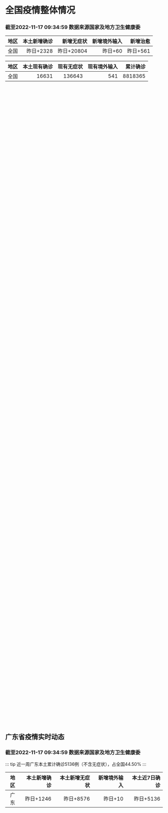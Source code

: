 
# 全国疫情整体情况
### 截至2022-11-17 09:34:59 数据来源国家及地方卫生健康委

|地区|本土新增确诊|新增无症状|新增境外输入|新增治愈|
|:--:|---:|---:|---:|---:|
|全国|昨日+2328|昨日+20804|昨日+60|昨日+561|

|地区|本土现有确诊|现有无症状|现有境外输入|累计确诊|
|:--:|---:|---:|---:|---:|
|全国|16631|136643|541|8818365|

<ChinaMap :dataList="dataList" :title="title"/>

<div id="chinaDayModify" style="width:100%;height:500px;margin-bottom:10px;"></div>
<div id="chinaAddHistoryData" style="width:100%;height:500px;margin-bottom:10px;"></div>
<div id="chinaNowHistoryData" style="width:100%;height:500px;margin-bottom:10px;"></div>
<div id="chinaTotalHistoryData" style="width:100%;height:500px;margin-bottom:10px;"></div>


## 广东省疫情实时动态
### 截至2022-11-17 09:34:59 数据来源国家及地方卫生健康委

::: tip 近一周广东本土累计确诊5136例（不含无症状），占全国44.50%
:::

|地区|本土新增确诊|本土新增无症状|新增境外输入|本土近7日确诊|
|:--:|---:|---:|---:|---:|
|广东|昨日+1246|昨日+8576|昨日+10|昨日+5136|

<div id="guangdongModify" style="width:100%;height:500px;margin-bottom:10px;"></div>
<div id="guangdongTotalHistory" style="width:100%;height:500px;margin-bottom:10px;"></div>
<div id="guangzhouModifyHistory" style="width:100%;height:500px;margin-bottom:10px;"></div>


<script>
import * as echarts from 'echarts'
export default {
  data(){
    return {
      title: '新增本土确诊',
      dataList: [{name: '台湾', value: 0, addList: []},{name: '香港', value: 0, addList: []},{name: '湖北', value: 4, addList: [{name: '武汉', num: 2},
{name: '襄阳', num: 1},
{name: '恩施州', num: 1},
]},{name: '上海', value: 2, addList: [{name: '松江', num: 2},
]},{name: '吉林', value: 1, addList: [{name: '四平', num: 1},
]},{name: '广东', value: 1246, addList: [{name: '广州', num: 1189},
{name: '东莞', num: 19},
{name: '肇庆', num: 15},
{name: '深圳', num: 6},
{name: '中山', num: 3},
]},{name: '海南', value: 5, addList: [{name: '海口', num: 2},
{name: '澄迈县', num: 2},
{name: '文昌', num: 1},
]},{name: '四川', value: 111, addList: [{name: '成都', num: 46},
{name: '德阳', num: 32},
{name: '外省返川人员', num: 17},
{name: '眉山', num: 6},
{name: '凉山', num: 4},
]},{name: '北京', value: 172, addList: [{name: '朝阳', num: 78},
{name: '海淀', num: 32},
{name: '顺义', num: 11},
{name: '未公布来源', num: 11},
{name: '丰台', num: 8},
]},{name: '内蒙古', value: 103, addList: [{name: '呼和浩特', num: 77},
{name: '鄂尔多斯', num: 20},
{name: '兴安盟', num: 3},
{name: '赤峰', num: 1},
{name: '通辽', num: 1},
]},{name: '福建', value: 11, addList: [{name: '厦门', num: 6},
{name: '泉州', num: 2},
{name: '三明', num: 2},
{name: '龙岩', num: 1},
]},{name: '陕西', value: 107, addList: [{name: '榆林', num: 94},
{name: '安康', num: 6},
{name: '西安', num: 2},
{name: '渭南', num: 2},
{name: '汉中', num: 2},
]},{name: '浙江', value: 19, addList: [{name: '杭州', num: 4},
{name: '金华', num: 4},
{name: '宁波', num: 2},
{name: '衢州', num: 2},
{name: '湖州', num: 2},
]},{name: '黑龙江', value: 10, addList: [{name: '哈尔滨', num: 7},
{name: '绥化', num: 3},
]},{name: '山东', value: 16, addList: [{name: '青岛', num: 12},
{name: '济宁', num: 4},
]},{name: '云南', value: 44, addList: [{name: '昆明', num: 34},
{name: '曲靖', num: 5},
{name: '德宏州', num: 2},
{name: '昭通市', num: 1},
{name: '红河', num: 1},
]},{name: '重庆', value: 172, addList: [{name: '垫江县', num: 22},
{name: '巴南区', num: 19},
{name: '沙坪坝区', num: 18},
{name: '北碚区', num: 17},
{name: '梁平区', num: 13},
]},{name: '江苏', value: 26, addList: [{name: '连云港', num: 11},
{name: '南京', num: 9},
{name: '淮安', num: 2},
{name: '盐城', num: 1},
{name: '无锡', num: 1},
]},{name: '天津', value: 3, addList: [{name: '未公布来源', num: 3},
]},{name: '广西', value: 0, addList: []},{name: '河南', value: 137, addList: [{name: '郑州', num: 136},
{name: '许昌', num: 1},
]},{name: '新疆', value: 26, addList: [{name: '乌鲁木齐', num: 18},
{name: '和田', num: 4},
{name: '未公布来源', num: 3},
{name: '克州', num: 1},
]},{name: '辽宁', value: 2, addList: [{name: '沈阳', num: 2},
]},{name: '山西', value: 71, addList: [{name: '朔州', num: 31},
{name: '太原', num: 13},
{name: '大同', num: 11},
{name: '吕梁', num: 9},
{name: '阳泉', num: 4},
]},{name: '河北', value: 0, addList: []},{name: '湖南', value: 2, addList: [{name: '岳阳', num: 1},
{name: '张家界', num: 1},
]},{name: '安徽', value: 0, addList: []},{name: '江西', value: 0, addList: []},{name: '西藏', value: 5, addList: [{name: '未公布来源', num: 5},
]},{name: '甘肃', value: 7, addList: [{name: '陇南', num: 5},
{name: '兰州', num: 2},
]},{name: '贵州', value: 13, addList: [{name: '未公布来源', num: 13},
]},{name: '澳门', value: 0, addList: []},{name: '青海', value: 13, addList: [{name: '未公布来源', num: 13},
]},{name: '宁夏', value: 0, addList: []},{name: '南海诸岛', value: 0, addList: []}]
    }
  },
  mounted () {
    const themeObj = {"color":["#2ec7c9","#b6a2de","#5ab1ef","#ffb980","#d87a80","#8d98b3","#e5cf0d","#97b552","#95706d","#dc69aa","#07a2a4","#9a7fd1","#588dd5","#f5994e","#c05050","#59678c","#c9ab00","#7eb00a","#6f5553","#c14089"],"backgroundColor":"rgba(0,0,0,0)","textStyle":{},"title":{"textStyle":{"color":"#008acd"},"subtextStyle":{"color":"#aaaaaa"}},"line":{"itemStyle":{"borderWidth":1},"lineStyle":{"width":2},"symbolSize":3,"symbol":"emptyCircle","smooth":true},"radar":{"itemStyle":{"borderWidth":1},"lineStyle":{"width":2},"symbolSize":3,"symbol":"emptyCircle","smooth":true},"bar":{"itemStyle":{"barBorderWidth":0,"barBorderColor":"#ccc"}},"pie":{"itemStyle":{"borderWidth":0,"borderColor":"#ccc"}},"scatter":{"itemStyle":{"borderWidth":0,"borderColor":"#ccc"}},"boxplot":{"itemStyle":{"borderWidth":0,"borderColor":"#ccc"}},"parallel":{"itemStyle":{"borderWidth":0,"borderColor":"#ccc"}},"sankey":{"itemStyle":{"borderWidth":0,"borderColor":"#ccc"}},"funnel":{"itemStyle":{"borderWidth":0,"borderColor":"#ccc"}},"gauge":{"itemStyle":{"borderWidth":0,"borderColor":"#ccc"}},"candlestick":{"itemStyle":{"color":"#d87a80","color0":"#2ec7c9","borderColor":"#d87a80","borderColor0":"#2ec7c9","borderWidth":1}},"graph":{"itemStyle":{"borderWidth":0,"borderColor":"#ccc"},"lineStyle":{"width":1,"color":"#aaaaaa"},"symbolSize":3,"symbol":"emptyCircle","smooth":true,"color":["#2ec7c9","#b6a2de","#5ab1ef","#ffb980","#d87a80","#8d98b3","#e5cf0d","#97b552","#95706d","#dc69aa","#07a2a4","#9a7fd1","#588dd5","#f5994e","#c05050","#59678c","#c9ab00","#7eb00a","#6f5553","#c14089"],"label":{"color":"#eeeeee"}},"map":{"itemStyle":{"areaColor":"#dddddd","borderColor":"#eeeeee","borderWidth":0.5},"label":{"color":"#d87a80"},"emphasis":{"itemStyle":{"areaColor":"rgba(254,153,78,1)","borderColor":"#444","borderWidth":1},"label":{"color":"rgb(100,0,0)"}}},"geo":{"itemStyle":{"areaColor":"#dddddd","borderColor":"#eeeeee","borderWidth":0.5},"label":{"color":"#d87a80"},"emphasis":{"itemStyle":{"areaColor":"rgba(254,153,78,1)","borderColor":"#444","borderWidth":1},"label":{"color":"rgb(100,0,0)"}}},"categoryAxis":{"axisLine":{"show":true,"lineStyle":{"color":"#008acd"}},"axisTick":{"show":true,"lineStyle":{"color":"#333"}},"axisLabel":{"show":true,"color":"#333"},"splitLine":{"show":false,"lineStyle":{"color":["#eee"]}},"splitArea":{"show":false,"areaStyle":{"color":["rgba(250,250,250,0.3)","rgba(200,200,200,0.3)"]}}},"valueAxis":{"axisLine":{"show":true,"lineStyle":{"color":"#008acd"}},"axisTick":{"show":true,"lineStyle":{"color":"#333"}},"axisLabel":{"show":true,"color":"#333"},"splitLine":{"show":true,"lineStyle":{"color":["#eee"]}},"splitArea":{"show":true,"areaStyle":{"color":["rgba(250,250,250,0.3)","rgba(200,200,200,0.3)"]}}},"logAxis":{"axisLine":{"show":true,"lineStyle":{"color":"#008acd"}},"axisTick":{"show":true,"lineStyle":{"color":"#333"}},"axisLabel":{"show":true,"color":"#333"},"splitLine":{"show":true,"lineStyle":{"color":["#eee"]}},"splitArea":{"show":true,"areaStyle":{"color":["rgba(250,250,250,0.3)","rgba(200,200,200,0.3)"]}}},"timeAxis":{"axisLine":{"show":true,"lineStyle":{"color":"#008acd"}},"axisTick":{"show":true,"lineStyle":{"color":"#333"}},"axisLabel":{"show":true,"color":"#333"},"splitLine":{"show":true,"lineStyle":{"color":["#eee"]}},"splitArea":{"show":false,"areaStyle":{"color":["rgba(250,250,250,0.3)","rgba(200,200,200,0.3)"]}}},"toolbox":{"iconStyle":{"borderColor":"#2ec7c9"},"emphasis":{"iconStyle":{"borderColor":"#18a4a6"}}},"legend":{"textStyle":{"color":"#333333"}},"tooltip":{"axisPointer":{"lineStyle":{"color":"#008acd","width":"1"},"crossStyle":{"color":"#008acd","width":"1"}}},"timeline":{"lineStyle":{"color":"#008acd","width":1},"itemStyle":{"color":"#008acd","borderWidth":1},"controlStyle":{"color":"#008acd","borderColor":"#008acd","borderWidth":0.5},"checkpointStyle":{"color":"#2ec7c9","borderColor":"#2ec7c9"},"label":{"color":"#008acd"},"emphasis":{"itemStyle":{"color":"#a9334c"},"controlStyle":{"color":"#008acd","borderColor":"#008acd","borderWidth":0.5},"label":{"color":"#008acd"}}},"visualMap":{"color":["#5ab1ef","#e0ffff"]},"dataZoom":{"backgroundColor":"rgba(47,69,84,0)","dataBackgroundColor":"#efefff","fillerColor":"rgba(182,162,222,0.2)","handleColor":"#008acd","handleSize":"100%","textStyle":{"color":"#333333"}},"markPoint":{"label":{"color":"#eeeeee"},"emphasis":{"label":{"color":"#eeeeee"}}}}

    echarts.registerTheme('dark', (themeObj))

    this.chartChDay = echarts.init(document.getElementById("chinaDayModify"), "dark")
,this.chartChAdd = echarts.init(document.getElementById("chinaAddHistoryData"), "dark")
,this.chartChNow = echarts.init(document.getElementById("chinaNowHistoryData"), "dark")
,this.chartChTotal = echarts.init(document.getElementById("chinaTotalHistoryData"), "dark")
,this.chartGdMod = echarts.init(document.getElementById("guangdongModify"), "dark")
,this.chartGdTotal = echarts.init(document.getElementById("guangdongTotalHistory"), "dark")
,this.chartGzMod = echarts.init(document.getElementById("guangzhouModifyHistory"), "dark")


    const option_gd_mod = {
      title: {
        text: '广东疫情新增趋势（人）'
      },
      tooltip: {
        trigger: 'axis',
        axisPointer: {
          type: 'cross',
          label: {
            backgroundColor: '#6a7985'
          }
        }
      },
      legend: {
        top: 20,
        data: [{name: '本土新增确诊',icon: 'rect'}, {name: '本土新增无症状',icon: 'rect'},{name: '新增境外输入',icon: 'rect'}]
      },
      grid: {
        left: '3%',
        right: '4%',
        bottom: '3%',
        containLabel: true
      },
      toolbox: {
        feature: {
          saveAsImage: {}
        }
      },
      xAxis: {
        type: 'category',
        boundaryGap: false,
        data: ["09.19","09.20","09.21","09.22","09.23","09.24","09.25","09.26","09.27","09.28","09.29","09.30","10.01","10.02","10.03","10.04","10.05","10.06","10.07","10.08","10.09","10.10","10.11","10.12","10.13","10.14","10.15","10.16","10.17","10.18","10.19","10.20","10.21","10.22","10.23","10.24","10.25","10.26","10.27","10.28","10.29","10.30","10.31","11.01","11.02","11.03","11.04","11.05","11.06","11.07","11.08","11.09","11.10","11.11","11.12","11.13","11.14","11.15","11.16",]
      },
      yAxis: {
        type: 'value'
      },
      series: [
        {
          name: '本土新增确诊',
          type: 'line',
          areaStyle: {},
          emphasis: {
            focus: 'series'
          },
          data: [0,3,1,2,5,6,7,12,4,18,16,22,17,19,27,34,37,41,47,34,31,38,43,36,53,60,35,23,36,50,26,27,19,32,23,33,45,15,27,63,83,291,242,125,103,195,219,252,224,319,592,500,546,760,727,707,586,564,1246,]
        },
        {
          name: '本土新增无症状',
          type: 'line',
          areaStyle: {},
          emphasis: {
            focus: 'series'
          },
          data: [1,2,2,4,0,0,5,5,2,5,15,21,10,24,16,24,27,34,27,21,24,25,11,17,21,29,29,38,61,48,58,62,74,59,70,62,67,84,88,136,195,468,458,298,356,470,669,1330,1882,2330,2611,2507,2461,2996,3541,3941,5047,6215,8576,]
        },
        {
          name: '新增境外输入',
          type: 'line',
          areaStyle: {},
          emphasis: {
            focus: 'series'
          },
          data: [15,12,13,14,15,12,19,14,15,21,15,11,29,11,19,18,19,27,10,14,27,27,14,17,15,24,18,18,11,12,14,25,17,9,19,12,6,5,11,14,14,8,7,10,12,13,9,21,10,12,16,14,23,9,15,19,19,24,10,]
        }
      ]
    };

    const option_gd_total = {
      title: {
        text: '广东疫情概览（人）'
      },
      tooltip: {
        trigger: 'axis',
        axisPointer: {
          type: 'cross',
          label: {
            backgroundColor: '#6a7985'
          }
        }
      },
      legend: {
        top: 20,
        data: [{name: '累计确诊',icon: 'rect'},{name: '累计治愈',icon: 'rect'}]
      },
      grid: {
        left: '3%',
        right: '4%',
        bottom: '3%',
        containLabel: true
      },
      toolbox: {
        feature: {
          saveAsImage: {}
        }
      },
      xAxis: {
        type: 'category',
        boundaryGap: false,
        data: ["09.19","09.20","09.21","09.22","09.23","09.24","09.25","09.26","09.27","09.28","09.29","09.30","10.01","10.02","10.03","10.04","10.05","10.06","10.07","10.08","10.09","10.10","10.11","10.12","10.13","10.14","10.15","10.16","10.17","10.18","10.19","10.20","10.21","10.22","10.23","10.24","10.25","10.26","10.27","10.28","10.29","10.30","10.31","11.01","11.02","11.03","11.04","11.05","11.06","11.07","11.08","11.09","11.10","11.11","11.12","11.13","11.14","11.15","11.16",]
      },
      yAxis: {
        type: 'value'
      },
      series: [
        {
          name: '累计确诊',
          type: 'line',
          areaStyle: {},
          emphasis: {
            focus: 'series'
          },
          data: [9798,9813,9827,9843,9863,9881,9905,9931,9950,9991,10022,10055,10101,10131,10177,10229,10285,10353,10410,10458,10516,10581,10638,10691,10759,10843,10896,10947,10994,11056,11106,11138,11174,11215,11257,11302,11353,11373,11411,11488,11585,11884,12133,12268,12383,12591,12819,13092,13336,13657,14264,14779,15348,16117,16859,17585,18190,18778,20034,]
        },
        {
          name: '累计治愈',
          type: 'line',
          areaStyle: {},
          emphasis: {
            focus: 'series'
          },
          data: [9140,9140,9140,9529,9529,9529,9529,9529,9529,9529,9529,9529,9529,9529,9529,9529,9529,9877,9877,9877,9972,10007,10048,10091,10127,10127,10127,10178,10239,10298,10298,10298,10298,10298,10298,10298,10298,10298,10298,10298,10298,10298,10298,10298,10298,10298,10298,10298,10298,10298,11470,11470,11470,11470,11470,11470,11470,11470,11470,]
        }
      ]
    };

    const option_gz_mod = {
      title: {
        text: '广州疫情新增趋势（人）'
      },
      tooltip: {
        trigger: 'axis',
        axisPointer: {
          type: 'cross',
          label: {
            backgroundColor: '#6a7985'
          }
        }
      },
      legend: {
        top: 20,
        data: [{name: '本土新增确诊',icon: 'rect'},{name: '本土新增无症状',icon: 'rect'}]
      },
      grid: {
        left: '3%',
        right: '4%',
        bottom: '3%',
        containLabel: true
      },
      toolbox: {
        feature: {
          saveAsImage: {}
        }
      },
      xAxis: {
        type: 'category',
        boundaryGap: false,
        data: ["0919","0920","0921","0922","0923","0924","0925","0926","0927","0928","0929","0930","1001","1002","1003","1004","1005","1006","1007","1008","1009","1010","1011","1012","1013","1014","1015","1016","1017","1018","1019","1020","1021","1022","1023","1024","1025","1026","1027","1028","1029","1030","1031","1101","1102","1103","1104","1105","1106","1107","1108","1109","1110","1111","1112","1113","1114","1115","1116",]
      },
      yAxis: {
        type: 'value'
      },
      series: [
        {
          name: '本土新增确诊',
          type: 'line',
          areaStyle: {},
          emphasis: {
            focus: 'series'
          },
          data: [0,0,0,1,4,5,2,2,0,1,1,2,0,5,10,12,14,21,17,18,5,13,6,10,25,23,20,3,16,22,6,10,12,18,16,22,27,11,19,54,66,232,190,85,83,149,168,183,158,232,478,423,466,694,662,656,552,509,1189,]
        },
        {
          name: '本土新增无症状',
          type: 'line',
          areaStyle: {},
          emphasis: {
            focus: 'series'
          },
          data: [0,1,2,4,0,0,0,1,1,0,2,0,0,3,7,5,13,8,12,9,15,1,2,7,3,8,16,27,43,31,44,46,46,39,53,43,46,39,46,85,125,295,289,253,323,430,635,1259,1813,2263,2546,2430,2358,2921,3464,3876,4977,6138,8486,]
        }
      ]
    };

    const option_ch_day  = {
      series: [
        {
          type: 'treemap',
          data: [
            {
              name: '本土新增确诊昨日+2328',
              value: 2328,
            },
            {
              name: '新增无症状昨日+20804',
              value: 20804,
            },
            {
              name: '新增境外输入昨日+60',
              value: 60,
            },
            {
              name: '新增治愈昨日+561',
              value: 561,
            },
          ]
        }
      ]
    };

    const option_ch_add = {
      title: {
        text: '新增疫情整体走势'
      },
      tooltip: {
        trigger: 'axis',
        axisPointer: {
          type: 'cross',
          label: {
            backgroundColor: '#6a7985'
          }
        }
      },
      legend: {
        top: 20,
        data: [{name: '本土确诊',icon: 'rect'}, {name: '无症状感染',icon: 'rect'},{name: '新增境外输入',icon: 'rect'}]
      },
      grid: {
        left: '3%',
        right: '4%',
        bottom: '3%',
        containLabel: true
      },
      toolbox: {
        feature: {
          saveAsImage: {}
        }
      },
      xAxis: {
        type: 'category',
        boundaryGap: false,
        data: ["09.17","09.18","09.19","09.20","09.21","09.22","09.23","09.24","09.25","09.26","09.27","09.28","09.29","09.30","10.01","10.02","10.03","10.04","10.05","10.06","10.07","10.08","10.09","10.10","10.11","10.12","10.13","10.14","10.15","10.16","10.17","10.18","10.19","10.20","10.21","10.22","10.23","10.24","10.25","10.26","10.27","10.28","10.29","10.30","10.31","11.01","11.02","11.03","11.04","11.05","11.06","11.07","11.08","11.09","11.10","11.11","11.12","11.13","11.14","11.15","11.16",]
      },
      yAxis: {
        type: 'value'
      },
      series: [
        {
          name: '本土确诊',
          type: 'line',
          areaStyle: {},
          emphasis: {
            focus: 'series'
          },
          data: [106,92,104,123,114,121,129,159,235,173,119,106,97,106,116,189,250,223,183,216,447,441,373,427,374,322,249,291,174,182,208,204,164,158,159,155,173,205,297,193,214,324,353,479,498,409,531,704,596,526,535,843,1294,1133,1150,1452,1675,1747,1621,1568,2328,]
        },
        {
          name: '无症状感染',
          type: 'line',
          areaStyle: {},
          emphasis: {
            focus: 'series'
          },
          data: [930,715,525,485,512,627,624,601,597,636,625,526,625,549,432,466,626,747,1005,1267,1301,1307,1566,1662,1386,1154,1010,900,668,534,587,630,643,638,658,683,751,875,944,924,1123,1153,1566,2220,2221,2346,2669,3167,3063,3894,4961,6632,6882,7691,9385,10351,13086,14325,16151,18491,20804,]
        },
        {
          name: '新增境外输入',
          type: 'line',
          areaStyle: {},
          emphasis: {
            focus: 'series'
          },
          data: [48,55,48,43,51,54,59,58,60,72,75,64,59,66,63,51,57,50,46,72,54,62,61,64,43,50,64,70,70,63,42,43,47,56,56,52,48,41,41,38,48,53,48,42,49,56,50,53,61,62,34,47,52,52,59,52,36,47,40,55,60,]
        }
      ]
    };

    const option_ch_now = {
      title: {
        text: '现有疫情整体走势'
      },
      tooltip: {
        trigger: 'axis',
        axisPointer: {
          type: 'cross',
          label: {
            backgroundColor: '#6a7985'
          }
        }
      },
      legend: {
        top: 20,
        data: [{name: '本土确诊',icon: 'rect'}, {name: '无症状感染',icon: 'rect'},{name: '新增境外输入',icon: 'rect'}]
      },
      grid: {
        left: '3%',
        right: '4%',
        bottom: '3%',
        containLabel: true
      },
      toolbox: {
        feature: {
          saveAsImage: {}
        }
      },
      xAxis: {
        type: 'category',
        boundaryGap: false,
        data: ["09.17","09.18","09.19","09.20","09.21","09.22","09.23","09.24","09.25","09.26","09.27","09.28","09.29","09.30","10.01","10.02","10.03","10.04","10.05","10.06","10.07","10.08","10.09","10.10","10.11","10.12","10.13","10.14","10.15","10.16","10.17","10.18","10.19","10.20","10.21","10.22","10.23","10.24","10.25","10.26","10.27","10.28","10.29","10.30","10.31","11.01","11.02","11.03","11.04","11.05","11.06","11.07","11.08","11.09","11.10","11.11","11.12","11.13","11.14","11.15","11.16",]
      },
      yAxis: {
        type: 'value'
      },
      series: [
        {
          name: '本土确诊',
          type: 'line',
          areaStyle: {},
          emphasis: {
            focus: 'series'
          },
          data: [3293,3070,2881,2726,2606,2494,2477,2395,2404,2381,2378,2365,2359,2301,2314,2306,2341,2261,2263,2329,2666,2977,3240,3460,3637,3779,3824,3906,3854,3808,3777,3677,3595,3529,3362,3245,3179,3062,3127,3104,3107,3252,3440,3751,4101,4324,4641,5070,5473,5792,6113,6742,7801,8635,9385,10387,11647,12855,13935,14820,16631,]
        },
        {
          name: '无症状感染',
          type: 'line',
          areaStyle: {},
          emphasis: {
            focus: 'series'
          },
          data: [572,576,577,571,577,564,563,552,558,585,613,632,610,608,631,623,629,615,620,628,633,641,646,644,623,618,632,657,650,655,636,635,623,624,624,629,605,592,578,562,551,549,547,527,537,530,523,527,530,532,504,502,512,520,530,532,528,534,538,525,541,]
        },
        {
          name: '新增境外输入',
          type: 'line',
          areaStyle: {},
          emphasis: {
            focus: 'series'
          },
          data: [17756,17213,16241,14762,14010,13518,11627,11277,10573,10414,10373,10105,9829,9770,9618,8814,8449,8109,8069,8744,9419,10193,11206,11944,12805,13455,13998,14442,14606,14679,14750,14715,14774,14658,14360,14193,14094,14026,14399,14475,14817,15140,15931,17538,19036,20631,22423,24734,26924,30018,34158,39861,45493,51292,59141,67715,79170,91603,105362,120524,136643,]
        }
      ]
    };

    const option_ch_total = {
      title: {
        text: '累计疫情整体走势'
      },
      tooltip: {
        trigger: 'axis',
        axisPointer: {
          type: 'cross',
          label: {
            backgroundColor: '#6a7985'
          }
        }
      },
      legend: {
        top: 20,
        data: [{name: '确诊(含港澳台)', con: 'rect'}, {name: '死亡(含港澳台)',icon: 'rect'}]
      },
      grid: {
        left: '3%',
        right: '4%',
        bottom: '3%',
        containLabel: true
      },
      toolbox: {
        feature: {
          saveAsImage: {}
        }
      },
      xAxis: {
        type: 'category',
        boundaryGap: false,
        data: ["09.17","09.18","09.19","09.20","09.21","09.22","09.23","09.24","09.25","09.26","09.27","09.28","09.29","09.30","10.01","10.02","10.03","10.04","10.05","10.06","10.07","10.08","10.09","10.10","10.11","10.12","10.13","10.14","10.15","10.16","10.17","10.18","10.19","10.20","10.21","10.22","10.23","10.24","10.25","10.26","10.27","10.28","10.29","10.30","10.31","11.01","11.02","11.03","11.04","11.05","11.06","11.07","11.08","11.09","11.10","11.11","11.12","11.13","11.14","11.15","11.16",]
      },
      yAxis: {
        type: 'value'
      },
      series: [
        {
          name: '确诊(含港澳台)',
          type: 'line',
          areaStyle: {},
          emphasis: {
            focus: 'series'
          },
          data: [6585920,6626392,6655661,6701113,6748819,6792066,6833790,6872895,6912675,6942179,6988610,7037863,7083359,7127469,7171159,7215114,7249310,7299603,7355347,7402656,7454504,7499946,7499946,7578751,7621171,7621171,7621171,7778306,7822739,7865269,7895059,7895059,7895059,8026778,8064765,8101522,8137786,8137786,8137786,8246496,8283181,8318921,8352484,8385213,8409023,8444367,8478830,8510115,8538758,8565587,8591083,8609153,8635852,8662662,8686925,8709454,8731122,8752310,8771347,8792321,8818365,]
        },
        {
          name: '死亡(含港澳台)',
          type: 'line',
          areaStyle: {},
          emphasis: {
            focus: 'series'
          },
          data: [25603,25671,25712,25744,25792,25868,26074,26132,26176,26244,26278,26330,26388,26446,26500,26568,26609,21422,26706,26769,26823,26823,26823,26823,26823,26823,26823,26823,26823,26823,26823,26823,26823,26823,26823,26823,26823,26823,26823,26823,26823,26823,26823,26823,26823,26823,26823,26823,26823,26823,26823,28900,28939,28939,28939,28939,28939,28939,28939,28939,28939,]
        }
      ]
    };

    this.chartGdMod.setOption(option_gd_mod);
    this.chartGdTotal.setOption(option_gd_total);
    this.chartGzMod.setOption(option_gz_mod);
    this.chartChDay.setOption(option_ch_day);
    this.chartChAdd.setOption(option_ch_add);
    this.chartChNow.setOption(option_ch_now);
    this.chartChTotal.setOption(option_ch_total);

    window.onresize = () => {
      this.chartGdMod.resize()
      this.chartGdTotal.resize()
      this.chartGzMod.resize()
      this.chartChDay.resize()
      this.chartChAdd.resize()
      this.chartChNow.resize()
      this.chartChTotal.resize()
    }
  }
}
</script>

## 广东省各地区疫情情况

::: danger 233个中高风险地区
:::

|地区|本土新增确诊|本土新增无症状|本土近7日确诊|中高风险地区|
|:--:|---:|---:|---:|---:|
|广州|+1189|+8486|+4728|+111|
|东莞|+19|+29|+34|+27|
|肇庆|+15|+17|+30|+12|
|深圳|+6|+1|+28|+13|
|中山|+3|+2|+8|+10|
|湛江|+3|+2|+7|+5|
|茂名|+2|+4|+119|+10|
|阳江|+2|+3|+12|+12|
|清远|+2|0|+80|+5|
|珠海|+1|+8|+12|+8|
|韶关|+1|+1|+12|+3|
|惠州|+1|+1|+7|+10|
|汕头|+1|0|+45|0|
|河源|+1|0|+2|0|
|佛山|0|+18|+8|0|
|江门|0|+3|+1|+2|
|揭阳|0|+1|0|0|
|潮州|0|0|+2|+2|
|汕尾|0|0|0|0|
|梅州|0|0|0|+3|
|云浮|0|0|0|0|


## 广东疫情热点动态

  
### 11-17 08:54
::: tip 11月16日深圳新增6例确诊病例和1例无症状感染者
证券时报e公司讯，11月16日0-24时，深圳新增6例新冠肺炎确诊病例和1例新冠病毒无症状感染者。其中，在集中隔离观察人员中发现3例，在居家隔离医学观察人员中发现4例。...

信息来源：证券时报

[阅读全文](https://h5.baike.qq.com/mobile/landing.html?docid=20221117A01AYG00&isNews=1&adtag=wxjk.yqssc.yqdt)
:::

### 11-17 08:49
::: tip 11月16日广东省新增本土确诊病例307例、本土无症状感染者8576例
来源：广东卫健委网站11月16日0-24时，全省新增本土确诊病例307例（广州275例、深圳6例、韶关1例、河源1例、惠州1例、中山2例、阳江2例、湛江3例、肇庆15例、清远1例）；新增本土无症状感染...

信息来源：海外网

[阅读全文](https://h5.baike.qq.com/mobile/landing.html?docid=20221117A019PQ00&isNews=1&adtag=wxjk.yqssc.yqdt)
:::

### 11-17 08:40
::: tip 11月16日深圳新增6例确诊病例和1例无症状感染者
11月16日0-24时，深圳新增6例新冠肺炎确诊病例和1例新冠病毒无症状感染者。
其中，在集中隔离观察人员中发现3例，在居家隔离医学观察人员中发现4例。...

深圳卫健委

[阅读全文](https://mp.weixin.qq.com/s?__biz=MzIxNDA0MTExMg==&mid=2652203748&idx=1&sn=2b8f7be66a23ce812977d4d7f0c6e4a0&chksm=8c4c5d93bb3bd485585fd81b4910c7f0f0d244a6086af9ebd983df703e6fe5e0ef103aba53b1&mpshare=1&scene=1&srcid=1117YVtyUfv4LIlxrIWjryBh&sharer_sharetime=1668645845546&sharer_shareid=20e33aa564e857bfdc5733034f4f2915&version=4.0.19.6020&platform=win#rd)
:::

### 11-17 08:06
::: tip 广东恩平市发现1例无症状感染者，划定风险区域
关于恩平市发现1例无症状感染者的通告11月16日，我市发现1例新冠肺炎核酸检测阳性个案，经定点医院医疗专家组诊断为无症状感染者。恩平市新冠肺炎疫情防控指挥部迅速部署，立即启动应急处置机制，迅速开展流行...

信息来源：北京日报客户端

[阅读全文](https://h5.baike.qq.com/mobile/landing.html?docid=20221117A010B500&isNews=1&adtag=wxjk.yqssc.yqdt)
:::

### 11-17 07:02
::: tip 最新！吴川调整疫情防控风险区
关于吴川市调整疫情防控风险区的通告根据当前疫情防控工作形势，按照《新型冠状病毒肺炎疫情防控方案（第九版）》《关于进一步优化新冠肺炎疫情防控措施 科学精准做好防控工作的通知》等要求，经综合研判，决定自2...

信息来源：南方PLUS

[阅读全文](https://h5.baike.qq.com/mobile/landing.html?docid=20221117A00N1P00&isNews=1&adtag=wxjk.yqssc.yqdt)
:::

### 11-17 03:10
::: tip 广州市荔湾区新型冠状病毒肺炎疫情防控指挥部办公室关于新增高风险区的通告（第13号）
广州市荔湾区新型冠状病毒肺炎疫情防控指挥部办公室关于新增高风险区的通告（第13号）根据当前疫情防控需要，按照国务院应对新型冠状病毒肺炎疫情联防联控机制综合组《新型冠状病毒肺炎疫情防控方案（第九版）》相...

信息来源：广州荔湾发布

[阅读全文](https://h5.baike.qq.com/mobile/landing.html?docid=20221117A00C3900&isNews=1&adtag=wxjk.yqssc.yqdt)
:::

### 11-17 00:24
::: tip 应检尽检！广州番禺11月17日开展核酸检测工作
文/羊城晚报全媒体记者 罗仕11月16日晚，广州市番禺区发布通知：因疫情防控需要，根据统一安排，番禺区定于11月17日对全区16个镇街户籍人口、来番人员开展核酸检测工作。通知全文如下：番禺区关于11月...

信息来源：羊城派

[阅读全文](https://h5.baike.qq.com/mobile/landing.html?docid=20221117A0061Y00&isNews=1&adtag=wxjk.yqssc.yqdt)
:::

### 11-17 00:08
::: tip 抓实抓细市场监管领域疫情防控工作，广东将这么做
11月15日，省市场监督管理局召开全省市场监管领域疫情防控工作视频调度会，部署各地严格按照国家优化防控二十条措施要求，进一步科学精准抓实抓细市场监管领域疫情防控各项工作。农贸市场疫情防控是市场监管部门...

信息来源：南方PLUS

[阅读全文](https://h5.baike.qq.com/mobile/landing.html?docid=20221117A0047200&isNews=1&adtag=wxjk.yqssc.yqdt)
:::

### 11-17 08:40
::: tip 2022年11月17日广东省新冠肺炎疫情情况
                                                        　　11月16日0-24时，全省新增本土确诊病例307例（广州275例、深圳6例、韶关1...

信息来源：广东省卫生健康委员会

[阅读全文](https://h5.baike.qq.com/mobile/landing.html?docid=WJW202211177C93MI4Q&isNews=1&adtag=wxjk.yqssc.yqdt)
:::

### 11-16 23:45
::: tip 广州海珠：17日至19日，疫情防控区域地铁公交等继续停运
文/羊城晚报全媒体记者 严艺文 通讯员 交通宣11月16日，广州市交通运输部门发布消息，根据《海珠区关于延续强化疫情防控措施的通告》，为配合做好海珠区新冠肺炎疫情防控工作，11月17日0时至19日24...

信息来源：羊城派

[阅读全文](https://h5.baike.qq.com/mobile/landing.html?docid=20221116A0AIX200&isNews=1&adtag=wxjk.yqssc.yqdt)
:::


## 广州疫情热点动态

  
### 11-17 03:10
::: tip 广州市荔湾区新型冠状病毒肺炎疫情防控指挥部办公室关于新增高风险区的通告（第13号）
广州市荔湾区新型冠状病毒肺炎疫情防控指挥部办公室关于新增高风险区的通告（第13号）根据当前疫情防控需要，按照国务院应对新型冠状病毒肺炎疫情联防联控机制综合组《新型冠状病毒肺炎疫情防控方案（第九版）》相...

信息来源：广州荔湾发布

[阅读全文](https://h5.baike.qq.com/mobile/landing.html?docid=20221117A00C3900&isNews=1&adtag=wxjk.yqssc.yqdt)
:::

### 11-17 00:24
::: tip 应检尽检！广州番禺11月17日开展核酸检测工作
文/羊城晚报全媒体记者 罗仕11月16日晚，广州市番禺区发布通知：因疫情防控需要，根据统一安排，番禺区定于11月17日对全区16个镇街户籍人口、来番人员开展核酸检测工作。通知全文如下：番禺区关于11月...

信息来源：羊城派

[阅读全文](https://h5.baike.qq.com/mobile/landing.html?docid=20221117A0061Y00&isNews=1&adtag=wxjk.yqssc.yqdt)
:::

### 11-17 08:54
::: tip 11月16日深圳新增6例确诊病例和1例无症状感染者
证券时报e公司讯，11月16日0-24时，深圳新增6例新冠肺炎确诊病例和1例新冠病毒无症状感染者。其中，在集中隔离观察人员中发现3例，在居家隔离医学观察人员中发现4例。...

信息来源：证券时报

[阅读全文](https://h5.baike.qq.com/mobile/landing.html?docid=20221117A01AYG00&isNews=1&adtag=wxjk.yqssc.yqdt)
:::

### 11-17 08:49
::: tip 11月16日广东省新增本土确诊病例307例、本土无症状感染者8576例
来源：广东卫健委网站11月16日0-24时，全省新增本土确诊病例307例（广州275例、深圳6例、韶关1例、河源1例、惠州1例、中山2例、阳江2例、湛江3例、肇庆15例、清远1例）；新增本土无症状感染...

信息来源：海外网

[阅读全文](https://h5.baike.qq.com/mobile/landing.html?docid=20221117A019PQ00&isNews=1&adtag=wxjk.yqssc.yqdt)
:::

### 11-17 08:40
::: tip 11月16日深圳新增6例确诊病例和1例无症状感染者
11月16日0-24时，深圳新增6例新冠肺炎确诊病例和1例新冠病毒无症状感染者。
其中，在集中隔离观察人员中发现3例，在居家隔离医学观察人员中发现4例。...

深圳卫健委

[阅读全文](https://mp.weixin.qq.com/s?__biz=MzIxNDA0MTExMg==&mid=2652203748&idx=1&sn=2b8f7be66a23ce812977d4d7f0c6e4a0&chksm=8c4c5d93bb3bd485585fd81b4910c7f0f0d244a6086af9ebd983df703e6fe5e0ef103aba53b1&mpshare=1&scene=1&srcid=1117YVtyUfv4LIlxrIWjryBh&sharer_sharetime=1668645845546&sharer_shareid=20e33aa564e857bfdc5733034f4f2915&version=4.0.19.6020&platform=win#rd)
:::

### 11-17 08:06
::: tip 广东恩平市发现1例无症状感染者，划定风险区域
关于恩平市发现1例无症状感染者的通告11月16日，我市发现1例新冠肺炎核酸检测阳性个案，经定点医院医疗专家组诊断为无症状感染者。恩平市新冠肺炎疫情防控指挥部迅速部署，立即启动应急处置机制，迅速开展流行...

信息来源：北京日报客户端

[阅读全文](https://h5.baike.qq.com/mobile/landing.html?docid=20221117A010B500&isNews=1&adtag=wxjk.yqssc.yqdt)
:::

### 11-17 07:02
::: tip 最新！吴川调整疫情防控风险区
关于吴川市调整疫情防控风险区的通告根据当前疫情防控工作形势，按照《新型冠状病毒肺炎疫情防控方案（第九版）》《关于进一步优化新冠肺炎疫情防控措施 科学精准做好防控工作的通知》等要求，经综合研判，决定自2...

信息来源：南方PLUS

[阅读全文](https://h5.baike.qq.com/mobile/landing.html?docid=20221117A00N1P00&isNews=1&adtag=wxjk.yqssc.yqdt)
:::

### 11-17 00:08
::: tip 抓实抓细市场监管领域疫情防控工作，广东将这么做
11月15日，省市场监督管理局召开全省市场监管领域疫情防控工作视频调度会，部署各地严格按照国家优化防控二十条措施要求，进一步科学精准抓实抓细市场监管领域疫情防控各项工作。农贸市场疫情防控是市场监管部门...

信息来源：南方PLUS

[阅读全文](https://h5.baike.qq.com/mobile/landing.html?docid=20221117A0047200&isNews=1&adtag=wxjk.yqssc.yqdt)
:::

### 11-17 08:40
::: tip 2022年11月17日广东省新冠肺炎疫情情况
                                                        　　11月16日0-24时，全省新增本土确诊病例307例（广州275例、深圳6例、韶关1...

信息来源：广东省卫生健康委员会

[阅读全文](https://h5.baike.qq.com/mobile/landing.html?docid=WJW202211177C93MI4Q&isNews=1&adtag=wxjk.yqssc.yqdt)
:::

### 11-16 23:45
::: tip 广州海珠：17日至19日，疫情防控区域地铁公交等继续停运
文/羊城晚报全媒体记者 严艺文 通讯员 交通宣11月16日，广州市交通运输部门发布消息，根据《海珠区关于延续强化疫情防控措施的通告》，为配合做好海珠区新冠肺炎疫情防控工作，11月17日0时至19日24...

信息来源：羊城派

[阅读全文](https://h5.baike.qq.com/mobile/landing.html?docid=20221116A0AIX200&isNews=1&adtag=wxjk.yqssc.yqdt)
:::

